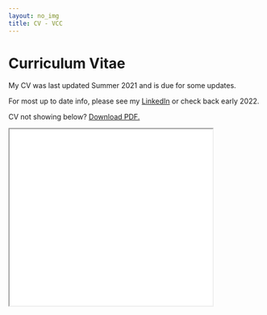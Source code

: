 ```yaml
---
layout: no_img
title: CV - VCC
---
```


# Curriculum Vitae

My CV was last updated Summer 2021 and is due for some updates. <br>

For most up to date info, please see my [LinkedIn](http://linkedin.com/in/vickiebananas) or check back early 2022.<br>

CV not showing below? <a href="assets/vickiebananas-cv.pdf" download="VictoriaCChavezCV.pdf">Download PDF.</a> 
  
<iframe src="assets/vickiebananas-cv.pdf" download="VictoriaCChavezCV.pdf" width="80%" height="350px"></iframe>